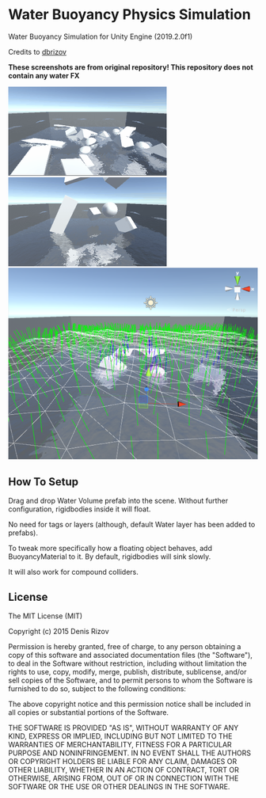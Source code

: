 # Water Buoyancy Physics Simulation
Water Buoyancy Simulation for Unity Engine (2019.2.0f1)

Credits to [dbrizov](https://github.com/dbrizov)

**These screenshots are from original repository! This repository does not contain any water FX**

![gif](https://github.com/dbrizov/dbrizov.github.io/blob/master/images/project-images/water-buoyancy/idle.gif)
![gif](https://github.com/dbrizov/dbrizov.github.io/blob/master/images/project-images/water-buoyancy/dive-in.gif)
![screenshot](https://github.com/dbrizov/dbrizov.github.io/blob/master/images/project-images/water-buoyancy/surface-normal.png)

## How To Setup

Drag and drop Water Volume prefab into the scene. Without further configuration, rigidbodies inside it will float.

No need for tags or layers (although, default Water layer has been added to prefabs).

To tweak more specifically how a floating object behaves, add BuoyancyMaterial to it. By default, rigidbodies will sink slowly.

It will also work for compound colliders.

## License

The MIT License (MIT)

Copyright (c) 2015 Denis Rizov

Permission is hereby granted, free of charge, to any person obtaining a copy
of this software and associated documentation files (the "Software"), to deal
in the Software without restriction, including without limitation the rights
to use, copy, modify, merge, publish, distribute, sublicense, and/or sell
copies of the Software, and to permit persons to whom the Software is
furnished to do so, subject to the following conditions:

The above copyright notice and this permission notice shall be included in all
copies or substantial portions of the Software.

THE SOFTWARE IS PROVIDED "AS IS", WITHOUT WARRANTY OF ANY KIND, EXPRESS OR
IMPLIED, INCLUDING BUT NOT LIMITED TO THE WARRANTIES OF MERCHANTABILITY,
FITNESS FOR A PARTICULAR PURPOSE AND NONINFRINGEMENT. IN NO EVENT SHALL THE
AUTHORS OR COPYRIGHT HOLDERS BE LIABLE FOR ANY CLAIM, DAMAGES OR OTHER
LIABILITY, WHETHER IN AN ACTION OF CONTRACT, TORT OR OTHERWISE, ARISING FROM,
OUT OF OR IN CONNECTION WITH THE SOFTWARE OR THE USE OR OTHER DEALINGS IN THE
SOFTWARE.
